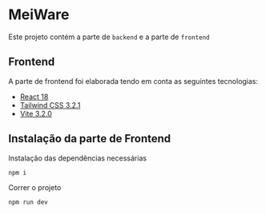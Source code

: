 # MeiWare

Este projeto contém a parte de ```backend``` e a parte de ```frontend```

## Frontend

A parte de frontend foi elaborada tendo em conta as seguintes tecnologias:
* [React 18](https://reactjs.org/)
* [Tailwind CSS 3.2.1](https://tailwindcss.com/)
* [Vite 3.2.0](https://vitejs.dev/)

## Instalação da parte de Frontend
Instalação das dependências necessárias
```bash
npm i
```

Correr o projeto
```bash
npm run dev
```